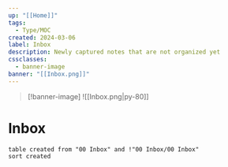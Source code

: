 ```yaml
---
up: "[[Home]]"
tags:
  - Type/MOC
created: 2024-03-06
label: Inbox
description: Newly captured notes that are not organized yet
cssclasses:
  - banner-image
banner: "[[Inbox.png]]"
---
```


> [!banner-image] ![[Inbox.png|py-80]]

# Inbox

```dataview
table created from "00 Inbox" and !"00 Inbox/00 Inbox"
sort created
```
